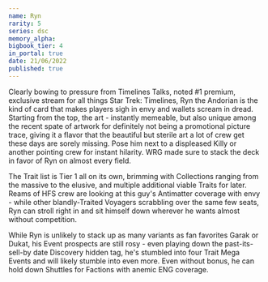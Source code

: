 ```yaml
---
name: Ryn
rarity: 5
series: dsc
memory_alpha:
bigbook_tier: 4
in_portal: true
date: 21/06/2022
published: true
---
```


Clearly bowing to pressure from Timelines Talks, noted #1 premium, exclusive stream for all things Star Trek: Timelines, Ryn the Andorian is the kind of card that makes players sigh in envy and wallets scream in dread. Starting from the top, the art - instantly memeable, but also unique among the recent spate of artwork for definitely not being a promotional picture trace, giving it a flavor that the beautiful but sterile art a lot of crew get these days are sorely missing. Pose him next to a displeased Killy or another pointing crew for instant hilarity. WRG made sure to stack the deck in favor of Ryn on almost every field.

The Trait list is Tier 1 all on its own, brimming with Collections ranging from the massive to the elusive, and multiple additional viable Traits for later. Reams of HFS crew are looking at this guy's Antimatter coverage with envy - while other blandly-Traited Voyagers scrabbling over the same few seats, Ryn can stroll right in and sit himself down wherever he wants almost without competition. 

While Ryn is unlikely to stack up as many variants as fan favorites Garak or Dukat, his Event prospects are still rosy - even playing down the past-its-sell-by date Discovery hidden tag, he's stumbled into four Trait Mega Events and will likely stumble into even more. Even without bonus, he can hold down Shuttles for Factions with anemic ENG coverage.
